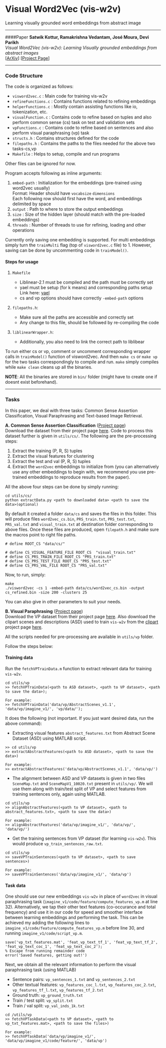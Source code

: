 # Visual Word2Vec (vis-w2v)
Learning visually grounded word embeddings from abstract image  

----

####Paper
**Satwik Kottur, Ramakrishna Vedantam, Jos&eacute; Moura, Devi Parikh**  
*Visual Word2Vec (vis-w2v): Learning Visually grounded embeddings from abstract images*  
[[ArXiv](http://arxiv.org/abs/1511.07067)] [[Project Page](https://satwikkottur.github.io/research/vis-w2v/)]  

----
### Code Structure
The code is organized as follows:

* `visword2vec.c` : Main code for training vis-w2v
* `refineFunctions.c` : Contains functions related to refining embeddings
* `helperFunctions.c` : Mostly contain assisting functions like io, tokenization, etc.
* `visualFunction.c` : Contains code to refine based on tuples and also perform common sense (cs) task on test and validation sets
* `vpFunctions.c` : Contains code to refine based on sentences and also perform visual paraphrasing (vp) task
* `structs.h` : Contains structures defined for the code
* `filepaths.h` : Contains the paths to the files needed for the above two tasks-cs,vp
* `Makefile` : Helps to setup, compile and run programs

Other files can be ignored for now.  

Program accepts following as inline arguments:  

1. `embed-path` : Initialization for the embeddings (pre-trained using word2vec usually)  
  Format: Header should have `vocabsize` `dimensions`  
  Each following row should first have the word, and embeddings delimited by space  
1. `output` : Path to where to store the output embeddings
1. `size` : Size of the hidden layer (should match with the pre-loaded embeddings)
1. `threads` : Number of threads to use for refining, loading and other operations

Currently only saving one embedding is supported. For multi embeddings simply turn
the `trainMulti` flag (top of `visword2vec.c` file) to 1. However, saving can be done by
uncommenting code in `trainModel()`.

#### Steps for usage

1. `Makefile`
    * Liblinear-2.1 must be compiled and the path must be correctly set
    * yael must be setup (for k means) and corresponding paths setup
    Link here: [yael](https://gforge.inria.fr/projects/yael/)
    * cs and vp options should have correctly `-embed-path` options

1. `filepaths.h`:
    * Make sure all the paths are accessible and correctly set
    * Any change to this file, should be followed by re-compiling the code

1. `liblinearWrapper.h`:
    * Additionally, you also need to link the correct path to liblibear

To run either cs or vp, comment or uncomment corresponding wrapper calls in 
`trainModel()` function of visword2vec. And then `make cs` or `make vp` for the
two tasks correspondingly to compile and run. `make` simply compiles while 
`make clean` cleans up all the binaries.  

**NOTE**: All the binaries are stored in `bin/` folder (might have to create one if 
doesnt exist beforehand).  

----
### Tasks
In this paper, we deal with three tasks: Common Sense Assertion Classification, Visual Paraphrasing and Text-based Image Retrieval.

**A. Common Sense Assertion Classification** ([Project page](https://vision.ece.vt.edu/cs/))  
Download the dataset from their project page [here](https://vision.ece.vt.edu/cs/cs_code_data.zip).
Code to process this dataset further is given in `utils/cs/`.
The following are the pre-processing steps:

1. Extract the training (P, R, S) tuples
2. Extract the visual features for clustering
2. Extract the test and val (P, R, S) tuples
3. Extract the `word2vec` embeddings to initialize from (you can alternatively use any other embeddings to begin with, we recommend you use pre-trained embeddings to reproduce results from the paper).

All the above four steps can be done by simply running:
```
cd utils/cs/
python extractData.py <path to downloaded data> <path to save the data>(optional)
```
By default it created a folder `data/cs` and saves the files in this folder. This will produce files `word2vec_cs.bin`, `PRS_train.txt`, `PRS_test.txt`, `PRS_val.txt` and `visual_train.txt` at destination folder corresponding to above files. Once these files are produced, open `filepath.h` and make sure the macros point to right file paths.
```
# define ROOT_CS "data/cs/"
 
# define CS_VISUAL_FEATURE_FILE ROOT_CS  "visual_train.txt"
# define CS_PRS_TRAIN_FILE ROOT_CS "PRS_train.txt"
# define CS_PRS_TEST_FILE ROOT_CS "PRS_test.txt"
# define CS_PRS_VAL_FILE ROOT_CS "PRS_val.txt"
```
Now, to run, simply:
```
make
./visword2vec -cs 1 -embed-path data/cs/word2vec_cs.bin -output cs_refined.bin -size 200 -clusters 25
```
You can also give in other parameters to suit your needs.

**B. Visual Paraphrasing** ([Project page](https://filebox.ece.vt.edu/~linxiao/imagine/))  
Download the VP dataset from their project page [here](https://filebox.ece.vt.edu/~linxiao/imagine/site_data/imagine_v1.zip).
Also download the clipart scenes and descriptions (ASD) used to train `vis-w2v` from the [clipart](https://vision.ece.vt.edu/clipart/) project page [here](http://research.microsoft.com/research/downloads/details/73537628-df14-44e2-847a-45f369131e87/details.aspx).

All the scripts needed for pre-processing are available in `utils/vp` folder. 

Follow the steps below:
#### Training data
Run the `fetchVPTrainData.m` function to extract relevant data for training `vis-w2v`.
```
cd utils/vp
>> fetchVPTrainData(<path to ASD dataset>, <path to VP dataset>, <path to save the data>);

For example:
>> fetchVPTrainData('data/vp/AbstractScenes_v1.1', 'data/vp/imagine_v1/', 'vp/data/');
```

It does the following (not important. If you just want desired data, run the above command):
  * Extracting visual features `abstract_features.txt` from Abstract Scene Dataset (ASD) using MATLAB script.
  ```
  >> cd utils/vp
  >> extractAbstractFeatures(<path to ASD dataset>, <path to save the data>)
  
  For example: 
  >> extractAbstractFeatures('data/vp/AbstractScenes_v1.1', 'data/vp/')
  ```
  * The alignment between ASD and VP datasets is given in two files `SceneMap.txt` and `SceneMapV1_10020.txt` present in `utils/vp/`. We will use them along with train/test split of VP and select features from training sentences only, again using MATLAB.
  ```
  cd utils/vp
  >> alignAbstractFeatures(<path to VP dataset>, <path to abstract_features.txt>, <path to save the data>)
  
  For example:
  >> alignAbstractFeatures('data/vp/imagine_v1/', 'data/vp/', 'data/vp/')
  ```
  * Get the training sentences from VP dataset (for learning `vis-w2v`). This would produce `vp_train_sentences_raw.txt`.
  ```
  cd utils/vp
  >> saveVPTrainSentences(<path to VP dataset>, <path to save sentences>)
  
  For example:
  >> saveVPTrainSentences('data/vp/imagine_v1/', 'data/vp')
  ```

#### Task data
One should use our new embeddings `vis-w2v` in place of `word2vec` in visual paraphrasing task (`imagine_v1/code/feature/compute_features_vp.m` at line 32). Alternatively, we tap their other text features (co-occurance and total frequency) and use it in our code for speed and smoother interface between learning embeddings and performing the task. 
This can be achieved my adding the following lines to `imagine_v1/code/feature/compute_features_vp.m` before line 30, and running `imagine_v1/code/script_vp.m`.

```
save('vp_txt_features.mat', 'feat_vp_text_tf_1', 'feat_vp_text_tf_2', 'feat_vp_text_coc_1', 'feat_vp_text_coc_2');
% Escape from running remainder code
error('Saved features, getting out!')
```

Next, we obtain all the relevant information to perform the visual paraphrasing task (using MATLAB)
* Sentence pairs: `vp_sentences_1.txt` and `vp_sentences_2.txt`
* Other textual features: `vp_features_coc_l.txt`, `vp_features_coc_2.txt`, `vp_features_tf_l.txt`, `vp_features_tf_2.txt`
* Ground truth: `vp_ground_truth.txt`
* Train / test split: `vp_split.txt`
* Train / val split: `vp_val_inds_1k.txt`

```
cd /utils/vp
>> fetchVPTaskData(<path to VP dataset>, <path to vp_txt_features.mat>, <path to save the files>)

For example:
>> fetchVPTaskData('data/vp/imagine_v1/', 'data/vp/imagine_v1/code/feature/', 'data/vp')
```
